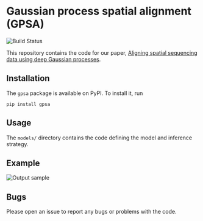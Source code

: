 # Gaussian process spatial alignment (GPSA)
![Build Status](https://github.com/andrewcharlesjones/spatial-alignment/actions/workflows/main.yml/badge.svg)

This repository contains the code for our paper, [Aligning spatial sequencing data using deep Gaussian processes]().

## Installation

The `gpsa` package is available on PyPI. To install it, run

```
pip install gpsa
```

## Usage

The `models/` directory contains the code defining the model and inference strategy.

## Example

![Output sample](examples/alignment_animation.gif)

## Bugs

Please open an issue to report any bugs or problems with the code.
